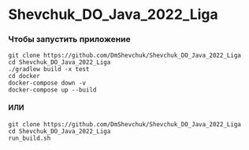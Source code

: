 # Shevchuk_DO_Java_2022_Liga

### Чтобы запустить приложение

```shell
git clone https://github.com/DmShevchuk/Shevchuk_DO_Java_2022_Liga
cd Shevchuk_DO_Java_2022_Liga
./gradlew build -x test
cd docker
docker-compose down -v
docker-compose up --build
```
#### ИЛИ

```shell
git clone https://github.com/DmShevchuk/Shevchuk_DO_Java_2022_Liga
cd Shevchuk_DO_Java_2022_Liga
run_build.sh
```